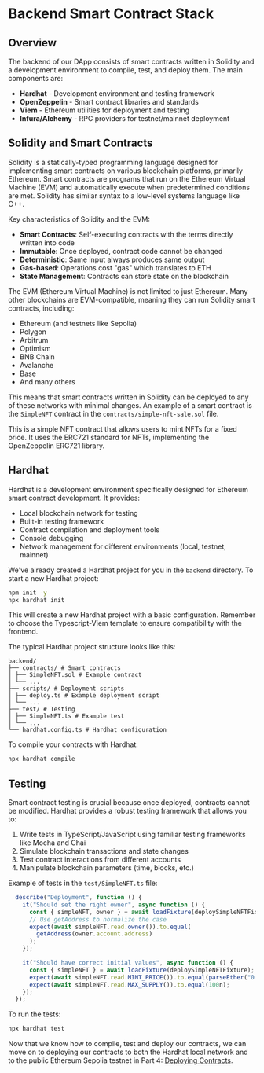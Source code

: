 # Backend Smart Contract Stack

## Overview

The backend of our DApp consists of smart contracts written in Solidity and a development environment to compile, test, and deploy them. The main components are:

- **Hardhat** - Development environment and testing framework
- **OpenZeppelin** - Smart contract libraries and standards
- **Viem** - Ethereum utilities for deployment and testing
- **Infura/Alchemy** - RPC providers for testnet/mainnet deployment


## Solidity and Smart Contracts

Solidity is a statically-typed programming language designed for implementing smart contracts on various blockchain platforms, primarily Ethereum. Smart contracts are programs that run on the Ethereum Virtual Machine (EVM) and automatically execute when predetermined conditions are met. Solidity has similar syntax to a low-level systems language like C++.

Key characteristics of Solidity and the EVM:

- **Smart Contracts**: Self-executing contracts with the terms directly written into code
- **Immutable**: Once deployed, contract code cannot be changed
- **Deterministic**: Same input always produces same output
- **Gas-based**: Operations cost "gas" which translates to ETH
- **State Management**: Contracts can store state on the blockchain

The EVM (Ethereum Virtual Machine) is not limited to just Ethereum. Many other blockchains are EVM-compatible, meaning they can run Solidity smart contracts, including:

- Ethereum (and testnets like Sepolia)
- Polygon
- Arbitrum
- Optimism
- BNB Chain
- Avalanche
- Base
- And many others

This means that smart contracts written in Solidity can be deployed to any of these networks with minimal changes. An example of a smart contract is the `SimpleNFT` contract in the `contracts/simple-nft-sale.sol` file.

This is a simple NFT contract that allows users to mint NFTs for a fixed price. It uses the ERC721 standard for NFTs, implementing the OpenZeppelin ERC721 library.

## Hardhat

Hardhat is a development environment specifically designed for Ethereum smart contract development. It provides:

- Local blockchain network for testing
- Built-in testing framework
- Contract compilation and deployment tools
- Console debugging
- Network management for different environments (local, testnet, mainnet)

We've already created a Hardhat project for you in the `backend` directory. To start a new Hardhat project:
```bash
npm init -y
npx hardhat init
```

This will create a new Hardhat project with a basic configuration. Remember to choose the Typescript-Viem template to ensure compatibility with the frontend.


The typical Hardhat project structure looks like this:
```
backend/
├── contracts/ # Smart contracts
│ ├── SimpleNFT.sol # Example contract
│ └── ...
├── scripts/ # Deployment scripts
│ ├── deploy.ts # Example deployment script
│ └── ...
├── test/ # Testing
│ ├── SimpleNFT.ts # Example test
│ └── ...
└── hardhat.config.ts # Hardhat configuration
```

To compile your contracts with Hardhat:
```bash
npx hardhat compile
```


## Testing

Smart contract testing is crucial because once deployed, contracts cannot be modified. Hardhat provides a robust testing framework that allows you to:

1. Write tests in TypeScript/JavaScript using familiar testing frameworks like Mocha and Chai
2. Simulate blockchain transactions and state changes
3. Test contract interactions from different accounts
4. Manipulate blockchain parameters (time, blocks, etc.)

Example of tests in the `test/SimpleNFT.ts` file:

```ts
  describe("Deployment", function () {
    it("Should set the right owner", async function () {
      const { simpleNFT, owner } = await loadFixture(deploySimpleNFTFixture);
      // Use getAddress to normalize the case
      expect(await simpleNFT.read.owner()).to.equal(
        getAddress(owner.account.address)
      );
    });

    it("Should have correct initial values", async function () {
      const { simpleNFT } = await loadFixture(deploySimpleNFTFixture);
      expect(await simpleNFT.read.MINT_PRICE()).to.equal(parseEther("0.01"));
      expect(await simpleNFT.read.MAX_SUPPLY()).to.equal(100n);
    });
  });
```

To run the tests:
```bash
npx hardhat test
```

Now that we know how to compile, test and deploy our contracts, we can move on to deploying our contracts to both the Hardhat local network and to the public Ethereum Sepolia testnet in Part 4: [Deploying Contracts](4-deploying-contracts.md).